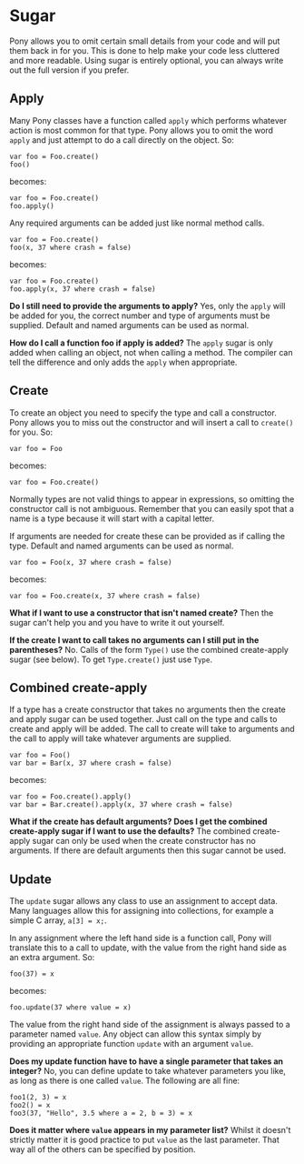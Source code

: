 # Sugar

Pony allows you to omit certain small details from your code and will put them back in for you. This is done to help make your code less cluttered and more readable. Using sugar is entirely optional, you can always write out the full version if you prefer.

## Apply

Many Pony classes have a function called `apply` which performs whatever action is most common for that type. Pony allows you to omit the word `apply` and just attempt to do a call directly on the object. So:

```
var foo = Foo.create()
foo()
```

becomes:

```
var foo = Foo.create()
foo.apply()
```

Any required arguments can be added just like normal method calls.

```
var foo = Foo.create()
foo(x, 37 where crash = false)
```

becomes:

```
var foo = Foo.create()
foo.apply(x, 37 where crash = false)
```

__Do I still need to provide the arguments to apply?__ Yes, only the `apply` will be added for you, the correct number and type of arguments must be supplied. Default and named arguments can be used as normal.

__How do I call a function foo if apply is added?__ The `apply` sugar is only added when calling an object, not when calling a method. The compiler can tell the difference and only adds the `apply` when appropriate.

## Create

To create an object you need to specify the type and call a constructor. Pony allows you to miss out the constructor and will insert a call to `create()` for you. So:

```
var foo = Foo
```

becomes:

```
var foo = Foo.create()
```

Normally types are not valid things to appear in expressions, so omitting the constructor call is not ambiguous. Remember that you can easily spot that a name is a type because it will start with a capital letter.

If arguments are needed for create these can be provided as if calling the type. Default and named arguments can be used as normal.

```
var foo = Foo(x, 37 where crash = false)
```

becomes:

```
var foo = Foo.create(x, 37 where crash = false)
```

__What if I want to use a constructor that isn't named create?__ Then the sugar can't help you and you have to write it out yourself.

__If the create I want to call takes no arguments can I still put in the parentheses?__ No. Calls of the form `Type()` use the combined create-apply sugar (see below). To get `Type.create()` just use `Type`.

## Combined create-apply

If a type has a create constructor that takes no arguments then the create and apply sugar can be used together. Just call on the type and calls to create and apply will be added. The call to create will take to arguments and the call to apply will take whatever arguments are supplied.

```
var foo = Foo()
var bar = Bar(x, 37 where crash = false)
```

becomes:

```
var foo = Foo.create().apply()
var bar = Bar.create().apply(x, 37 where crash = false)
```

__What if the create has default arguments? Does I get the combined create-apply sugar if I want to use the defaults?__ The combined create-apply sugar can only be used when the create constructor has no arguments. If there are default arguments then this sugar cannot be used.

## Update

The `update` sugar allows any class to use an assignment to accept data. Many languages allow this for assigning into collections, for example a simple C array, `a[3] = x;`.

In any assignment where the left hand side is a function call, Pony will translate this to a call to update, with the value from the right hand side as an extra argument. So:

```
foo(37) = x
```

becomes:

```
foo.update(37 where value = x)
```

The value from the right hand side of the assignment is always passed to a parameter named `value`. Any object can allow this syntax simply by providing an appropriate function `update` with an argument `value`.

__Does my update function have to have a single parameter that takes an integer?__ No, you can define update to take whatever parameters you like, as long as there is one called `value`. The following are all fine:

```
foo1(2, 3) = x
foo2() = x
foo3(37, "Hello", 3.5 where a = 2, b = 3) = x
```

__Does it matter where `value` appears in my parameter list?__ Whilst it doesn't strictly matter it is good practice to put `value` as the last parameter. That way all of the others can be specified by position.
